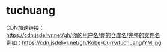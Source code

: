# tuchuang
CDN加速链接：</br>
https://cdn.jsdelivr.net/gh/你的用户名/你的仓库名/完整的文件名</br>
例如：https://cdn.jsdelivr.net/gh/Kobe-Curry/tuchuang/YM.jpg
